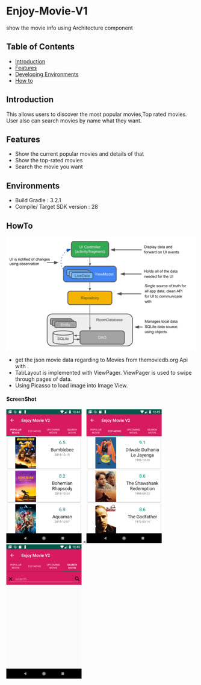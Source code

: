 # Enjoy-Movie-V1
show the movie info using Architecture component

## Table of Contents

- [Introduction](#introduction)
- [Features](#features)
- [Developing Environments](#environments)
- [How to](#Howto)

## Introduction
This allows users to discover the most popular movies,Top rated movies.
User also can search movies by name what they want.
## Features
* Show the current popular movies and details of that
* Show the top-rated movies
* Search the movie you want

## Environments
- Build Gradle : 3.2.1
- Compile/ Target SDK version : 28

## HowTo

<img src="https://github.com/sangaelee/Enjoy-Movie-V2/blob/master/screenshot/ac.png" width="800"></img>
- get the json movie data regarding to Movies from themoviedb.org Api with .
- TabLayout is implemented with ViewPager. ViewPager is used to swipe through pages of
data.
- Using Picasso to load image into Image View.


#### ScreenShot
<img src="https://github.com/sangaelee/Enjoy-Movie-V2/blob/master/screenshot/Screenshot01.png" width="200"></img>    <<img src="https://github.com/sangaelee/Enjoy-Movie-V2/blob/master/screenshot/Screenshot02.png" width="200"></img>    <img src="https://github.com/sangaelee/Enjoy-Movie-V2/blob/master/screenshot/Screenshot03.png" width="200"></img>    
